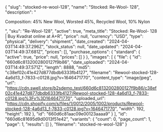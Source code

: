 {
  "slug": "stocked-re-wool-128",
  "name": "Stocked: Re-Wool- 128",
  "description": "<p>Composition: 45% New Wool, Worsted 45%, Recycled Wool, 10% Nylon</p>",
  "sku": "Re-Wool-128",
  "active": true,
  "meta_title": "Stocked: Re-Wool- 128 | Buy Kvadrat online at A+R",
  "price": null,
  "currency": "USD",
  "type": "physical",
  "delivery": "shipment",
  "date_created": "2024-04-03T14:49:37.296Z",
  "stock_status": null,
  "date_updated": "2024-04-03T14:49:37.681Z",
  "prices": [],
  "purchase_options": {
    "standard": {
      "active": true,
      "price": null,
      "prices": []
    }
  },
  "images": [
    {
      "file": {
        "id": "660d6c8132002800127f9b86",
        "date_uploaded": "2024-04-03T14:49:37.571Z",
        "length": 8888,
        "md5": "c38ef02c41e427d877dbdb6333fb4127",
        "filename": "Rewool-stocked-128-4a6d13_f-7833-c0128.jpg?v=1646471770",
        "content_type": "image/jpeg",
        "url": "https://cdn.swell.store/b2sdemo_test/660d6c8132002800127f9b86/c38ef02c41e427d877dbdb6333fb4127/Rewool-stocked-128-4a6d13_f-7833-c0128.jpg%3Fv%3D1646471770",
        "uploaded_url": "https://cdn.shopify.com/s/files/1/0012/2005/1002/products/Rewool-stocked-128-4a6d13_f-7833-c0128.jpg?v=1646471770",
        "width": 192,
        "height": 192
      },
      "id": "660d6c81aac09e00123aaaa9"
    }
  ],
  "id": "660d6c81695d9d0013f51e42",
  "variants": {
    "count": 0,
    "page_count": 1,
    "page": 1,
    "results": []
  },
  "filename": "stocked-re-wool-128"
}